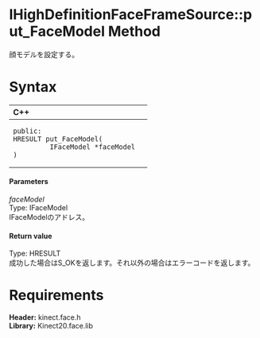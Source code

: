IHighDefinitionFaceFrameSource::put\_FaceModel Method  
=====================================================  

顔モデルを設定する。 <span id="syntaxSection"></span>

Syntax  
======  

<table>
<colgroup>
<col width="100%" />
</colgroup>
<thead>
<tr class="header">
<th align="left">C++</th>
</tr>
</thead>
<tbody>
<tr class="odd">
<td align="left"><pre><code>public:  
HRESULT put_FaceModel(  
         IFaceModel *faceModel  
)</code></pre></td>
</tr>
</tbody>
</table>

<span id="ID4EG"></span>
#### Parameters  

*faceModel*    
Type: IFaceModel  
IFaceModelのアドレス。  

<span id="ID4EP"></span>
#### Return value  

Type: HRESULT  
成功した場合はS_OKを返します。それ以外の場合はエラーコードを返します。  

<span id="requirements"></span>

Requirements  
============  

**Header:** kinect.face.h  
**Library:** Kinect20.face.lib  



<!--Please do not edit the data in the comment block below.-->
<!--
TOCTitle : put_FaceModel Method
RLTitle : IHighDefinitionFaceFrameSource::put_FaceModel Method
KeywordK : put_FaceModel method
KeywordK : IHighDefinitionFaceFrameSource::put_FaceModel method
KeywordF : IHighDefinitionFaceFrameSource::put_FaceModel
KeywordF : put_FaceModel
KeywordF : Microsoft.Kinect.face.IHighDefinitionFaceFrameSource.put_FaceModel(IFaceModel)
KeywordA : M:Microsoft.Kinect.face.IHighDefinitionFaceFrameSource.put_FaceModel(IFaceModel)
AssetID : M:Microsoft.Kinect.face.IHighDefinitionFaceFrameSource.put_FaceModel(IFaceModel)
Locale : en-us
CommunityContent : 1
APIType : Managed
APILocation : 
APIName : Microsoft.Kinect.face.IHighDefinitionFaceFrameSource::put_FaceModel
TargetOS : Windows
TopicType : kbSyntax
DevLang : C++
DocSet : K4Wv2
ProjType : K4Wv2Proj
Technology : Kinect for Windows
Product : Kinect for Windows SDK v2
productversion : 20
-->
